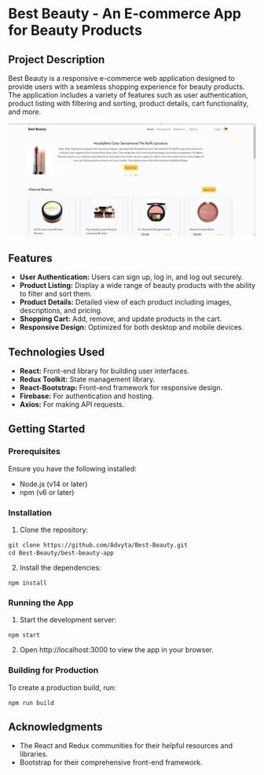 # Best Beauty - An E-commerce App for Beauty Products

## Project Description
Best Beauty is a responsive e-commerce web application designed to provide users with a seamless shopping experience for beauty products. The application includes a variety of features such as user authentication, product listing with filtering and sorting, product details, cart functionality, and more.

![Webpage](src/Assets/Webpage.png)

## Features
- **User Authentication:** Users can sign up, log in, and log out securely.
- **Product Listing:** Display a wide range of beauty products with the ability to filter and sort them.
- **Product Details:** Detailed view of each product including images, descriptions, and pricing.
- **Shopping Cart:** Add, remove, and update products in the cart.
- **Responsive Design:** Optimized for both desktop and mobile devices.

## Technologies Used
- **React:** Front-end library for building user interfaces.
- **Redux Toolkit:** State management library.
- **React-Bootstrap:** Front-end framework for responsive design.
- **Firebase:** For authentication and hosting.
- **Axios:** For making API requests.

## Getting Started

### Prerequisites
Ensure you have the following installed:

- Node.js (v14 or later)
- npm (v6 or later)

### Installation

1. Clone the repository:
```
git clone https://github.com/Advyta/Best-Beauty.git
cd Best-Beauty/best-beauty-app
```

2. Install the dependencies:
```
npm install
```

### Running the App

1. Start the development server:
```
npm start
```

2. Open http://localhost:3000 to view the app in your browser.

### Building for Production

To create a production build, run:
```
npm run build
```

## Acknowledgments
- The React and Redux communities for their helpful resources and libraries.
- Bootstrap for their comprehensive front-end framework.